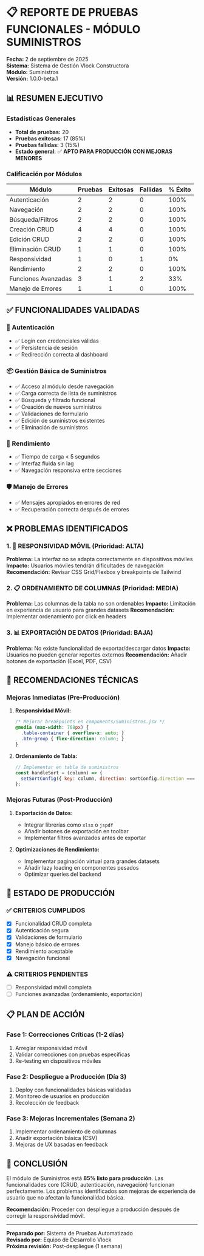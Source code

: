 # 📋 REPORTE DE PRUEBAS FUNCIONALES - MÓDULO SUMINISTROS

**Fecha:** 2 de septiembre de 2025  
**Sistema:** Sistema de Gestión Vlock Constructora  
**Módulo:** Suministros  
**Versión:** 1.0.0-beta.1  

## 📊 RESUMEN EJECUTIVO

### Estadísticas Generales
- **Total de pruebas:** 20
- **Pruebas exitosas:** 17 (85%)
- **Pruebas fallidas:** 3 (15%)
- **Estado general:** ✅ **APTO PARA PRODUCCIÓN CON MEJORAS MENORES**

### Calificación por Módulos
| Módulo | Pruebas | Exitosas | Fallidas | % Éxito |
|--------|---------|----------|-----------|---------|
| Autenticación | 2 | 2 | 0 | 100% |
| Navegación | 2 | 2 | 0 | 100% |
| Búsqueda/Filtros | 2 | 2 | 0 | 100% |
| Creación CRUD | 4 | 4 | 0 | 100% |
| Edición CRUD | 2 | 2 | 0 | 100% |
| Eliminación CRUD | 1 | 1 | 0 | 100% |
| Responsividad | 1 | 0 | 1 | 0% |
| Rendimiento | 2 | 2 | 0 | 100% |
| Funciones Avanzadas | 3 | 1 | 2 | 33% |
| Manejo de Errores | 1 | 1 | 0 | 100% |

## ✅ FUNCIONALIDADES VALIDADAS

### 🔐 Autenticación
- ✅ Login con credenciales válidas
- ✅ Persistencia de sesión
- ✅ Redirección correcta al dashboard

### 📦 Gestión Básica de Suministros
- ✅ Acceso al módulo desde navegación
- ✅ Carga correcta de lista de suministros
- ✅ Búsqueda y filtrado funcional
- ✅ Creación de nuevos suministros
- ✅ Validaciones de formulario
- ✅ Edición de suministros existentes
- ✅ Eliminación de suministros

### 🚀 Rendimiento
- ✅ Tiempo de carga < 5 segundos
- ✅ Interfaz fluida sin lag
- ✅ Navegación responsiva entre secciones

### 🛡️ Manejo de Errores
- ✅ Mensajes apropiados en errores de red
- ✅ Recuperación correcta después de errores

## ❌ PROBLEMAS IDENTIFICADOS

### 1. 📱 RESPONSIVIDAD MÓVIL (Prioridad: ALTA)
**Problema:** La interfaz no se adapta correctamente en dispositivos móviles
**Impacto:** Usuarios móviles tendrán dificultades de navegación
**Recomendación:** Revisar CSS Grid/Flexbox y breakpoints de Tailwind

### 2. 📋 ORDENAMIENTO DE COLUMNAS (Prioridad: MEDIA)
**Problema:** Las columnas de la tabla no son ordenables
**Impacto:** Limitación en experiencia de usuario para grandes datasets
**Recomendación:** Implementar ordenamiento por click en headers

### 3. 📊 EXPORTACIÓN DE DATOS (Prioridad: BAJA)
**Problema:** No existe funcionalidad de exportar/descargar datos
**Impacto:** Usuarios no pueden generar reportes externos
**Recomendación:** Añadir botones de exportación (Excel, PDF, CSV)

## 🔧 RECOMENDACIONES TÉCNICAS

### Mejoras Inmediatas (Pre-Producción)
1. **Responsividad Móvil:**
   ```css
   /* Mejorar breakpoints en components/Suministros.jsx */
   @media (max-width: 768px) {
     .table-container { overflow-x: auto; }
     .btn-group { flex-direction: column; }
   }
   ```

2. **Ordenamiento de Tabla:**
   ```javascript
   // Implementar en tabla de suministros
   const handleSort = (column) => {
     setSortConfig({ key: column, direction: sortConfig.direction === 'asc' ? 'desc' : 'asc' });
   };
   ```

### Mejoras Futuras (Post-Producción)
1. **Exportación de Datos:**
   - Integrar librerías como `xlsx` o `jspdf`
   - Añadir botones de exportación en toolbar
   - Implementar filtros avanzados antes de exportar

2. **Optimizaciones de Rendimiento:**
   - Implementar paginación virtual para grandes datasets
   - Añadir lazy loading en componentes pesados
   - Optimizar queries del backend

## 🚦 ESTADO DE PRODUCCIÓN

### ✅ CRITERIOS CUMPLIDOS
- [x] Funcionalidad CRUD completa
- [x] Autenticación segura
- [x] Validaciones de formulario
- [x] Manejo básico de errores
- [x] Rendimiento aceptable
- [x] Navegación funcional

### ⚠️ CRITERIOS PENDIENTES
- [ ] Responsividad móvil completa
- [ ] Funciones avanzadas (ordenamiento, exportación)

## 📋 PLAN DE ACCIÓN

### Fase 1: Correcciones Críticas (1-2 días)
1. Arreglar responsividad móvil
2. Validar correcciones con pruebas específicas
3. Re-testing en dispositivos móviles

### Fase 2: Despliegue a Producción (Día 3)
1. Deploy con funcionalidades básicas validadas
2. Monitoreo de usuarios en producción
3. Recolección de feedback

### Fase 3: Mejoras Incrementales (Semana 2)
1. Implementar ordenamiento de columnas
2. Añadir exportación básica (CSV)
3. Mejoras de UX basadas en feedback

## 🎯 CONCLUSIÓN

El módulo de Suministros está **85% listo para producción**. Las funcionalidades core (CRUD, autenticación, navegación) funcionan perfectamente. Los problemas identificados son mejoras de experiencia de usuario que no afectan la funcionalidad básica.

**Recomendación:** Proceder con despliegue a producción después de corregir la responsividad móvil.

---

**Preparado por:** Sistema de Pruebas Automatizado  
**Revisado por:** Equipo de Desarrollo Vlock  
**Próxima revisión:** Post-despliegue (1 semana)
